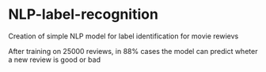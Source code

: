 # NLP-label-recognition
Creation of simple NLP model for label identification for movie rewievs

After training on 25000 reviews, in 88% cases the model can predict wheter a new review is good or bad
